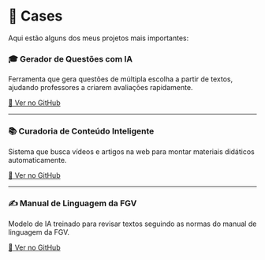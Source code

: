 <div class="container">

# 🚀 Cases  

Aqui estão alguns dos meus projetos mais importantes:  

<div class="case">
<h3>🎓 Gerador de Questões com IA</h3>
<p>Ferramenta que gera questões de múltipla escolha a partir de textos, ajudando professores a criarem avaliações rapidamente.</p>
<a class="button" href="https://github.com/seuusuario/gerador-questoes" target="_blank">🔗 Ver no GitHub</a>
</div>

---

<div class="case">
<h3>📚 Curadoria de Conteúdo Inteligente</h3>
<p>Sistema que busca vídeos e artigos na web para montar materiais didáticos automaticamente.</p>
<a class="button" href="https://github.com/seuusuario/curadoria-ia" target="_blank">🔗 Ver no GitHub</a>
</div>

---

<div class="case">
<h3>✍️ Manual de Linguagem da FGV</h3>
<p>Modelo de IA treinado para revisar textos seguindo as normas do manual de linguagem da FGV.</p>
<a class="button" href="https://github.com/seuusuario/manual-linguagem" target="_blank">🔗 Ver no GitHub</a>
</div>

</div>

